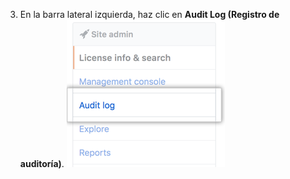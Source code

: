 3. En la barra lateral izquierda, haz clic en **Audit Log (Registro de auditoría)**. ![Pestaña de registro de auditoría](/assets/images/enterprise/site-admin-settings/audit-log-tab.png)
